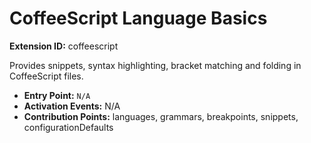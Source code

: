 # CoffeeScript Language Basics

**Extension ID:** coffeescript

Provides snippets, syntax highlighting, bracket matching and folding in CoffeeScript files.

* **Entry Point:** `N/A`
* **Activation Events:** N/A
* **Contribution Points:** languages, grammars, breakpoints, snippets, configurationDefaults
